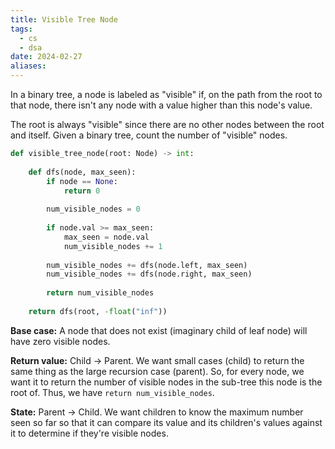 ```yaml
---
title: Visible Tree Node
tags:
  - cs
  - dsa
date: 2024-02-27
aliases:
---
```

In a binary tree, a node is labeled as "visible" if, on the path from the root to that node, there isn't any node with a value higher than this node's value.

The root is always "visible" since there are no other nodes between the root and itself. Given a binary tree, count the number of "visible" nodes.

```python
def visible_tree_node(root: Node) -> int:
    
    def dfs(node, max_seen):
        if node == None:
            return 0
        
        num_visible_nodes = 0
        
        if node.val >= max_seen:
            max_seen = node.val
            num_visible_nodes += 1
            
        num_visible_nodes += dfs(node.left, max_seen)
        num_visible_nodes += dfs(node.right, max_seen)
        
        return num_visible_nodes
        
    return dfs(root, -float("inf"))

```

**Base case:** A node that does not exist (imaginary child of leaf node) will have zero visible nodes. 

**Return value:** Child → Parent. We want small cases (child) to return the same thing as the large recursion case (parent). So, for every node, we want it to return the number of visible nodes in the sub-tree this node is the root of. Thus, we have `return num_visible_nodes`.

**State:** Parent → Child. We want children to know the maximum number seen so far so that it can compare its value and its children's values against it to determine if they're visible nodes.